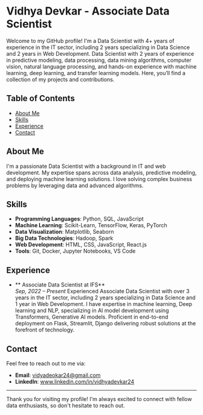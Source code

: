 # Vidhya Devkar - Associate Data Scientist

Welcome to my GitHub profile! I'm a Data Scientist with 4+ years of experience in the IT sector, including 2 years specializing in Data Science and 2 years in Web Development.
Data Scientist with 2 years of experience in predictive modeling, data processing, data mining algorithms, computer vision, natural language processing, and hands-on experience with machine learning, deep learning, and transfer learning models. Here, you’ll find a collection of my projects and contributions.

## Table of Contents

- [About Me](#about-me)
- [Skills](#skills)
- [Experience](#experience)
- [Contact](#contact)

## About Me
 I'm a passionate Data Scientist with a background in IT and web development. My expertise spans across data analysis, predictive modeling, and deploying machine learning solutions. I love solving complex business problems by leveraging data and advanced algorithms.

## Skills
- **Programming Languages**: Python, SQL, JavaScript
- **Machine Learning**: Scikit-Learn, TensorFlow, Keras, PyTorch
- **Data Visualization**: Matplotlib, Seaborn
- **Big Data Technologies**: Hadoop, Spark
- **Web Development**: HTML, CSS, JavaScript, React.js
- **Tools**: Git, Docker, Jupyter Notebooks, VS Code

## Experience

- ** Associate Data Scientist at IFS**  
  *Sep, 2022 – Present*
   Experienced Associate Data Scientist with over 3 years in the IT sector, including 2 years specializing in Data
Science and 1 year in Web Development. I have expertise in machine learning, Deep learning and NLP,
specializing in AI model development using Transformers, Generative AI models. Proficient in end-to-end
deployment on Flask, Streamlit, Django delivering robust solutions at the forefront of technology.

## Contact

Feel free to reach out to me via:

- **Email**: vidyadeokar24@gmail.com
- **LinkedIn**: www.linkedin.com/in/vidhyadevkar24

---

Thank you for visiting my profile! I'm always excited to connect with fellow data enthusiasts, so don't hesitate to reach out.


<!---
vidhyadevkar/vidhyadevkar is a ✨ special ✨ repository because its `README.md` (this file) appears on your GitHub profile.
You can click the Preview link to take a look at your changes.
--->
